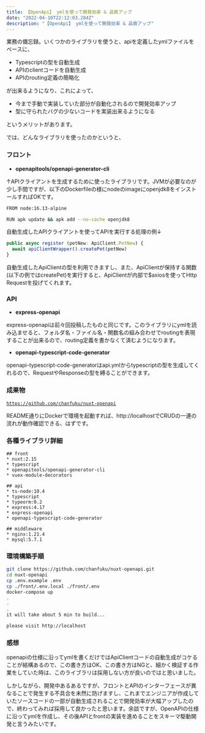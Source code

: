 ```yaml
---
title: 【OpenApi】 ymlを使って開発効率 & 品質アップ
date: "2022-04-10T22:12:03.284Z"
description: "【OpenApi】 ymlを使って開発効率 & 品質アップ"
---
```


業務の備忘録。いくつかのライブラリを使うと、apiを定義したymlファイルをベースに、

* Typescriptの型を自動生成
* APIのclientコードを自動生成
* APIのrouting定義の簡略化

が出来るようになり、これによって、

* 今まで手動で実装していた部分が自動化されるので開発効率アップ
* 型に守られたバグの少ないコードを実装出来るようになる

というメリットがあります。

では、どんなライブラリを使ったのかというと、

### フロント
- **openapitools/openapi-generator-cli**

↑APIクライアントを生成するために使ったライブラリです。JVMが必要なのが少し手間ですが、以下のDockerfileの様にnodeのimageにopenjdk8をインストールすればOKです。

```bash
FROM node:16.13-alpine

RUN apk update && apk add --no-cache openjdk8
```

自動生成したAPIクライアントを使ってAPIを実行する処理の例↓

```js
public async register (petNew: ApiClient.PetNew) {
  await apiClientWrapper().createPet(petNew)
}
```

自動生成したApiClientの型を利用できますし、また、ApiClientが保持する関数(以下の例ではcreatePet)を実行すると、ApiClientが内部で$axiosを使ってHttp Requestを投げてくれます。

### API

- **express-openapi**

express-openapiは前々回投稿したものと同じです。このライブラリにymlを読み込ませると、フォルダ名・ファイル名・関数名の組み合わせでroutingを表現することが出来るので、routing定義を書かなくて済むようになります。

- **openapi-typescript-code-generator**

openapi-typescript-code-generatorはapi.ymlからtypescriptの型を生成してくれるので、RequestやResponseの型を縛ることができます。

### 成果物
<a href="https://github.com/chanfuku/nuxt-openapi" target="_blank">`https://github.com/chanfuku/nuxt-openapi`</a>

README通りにDockerで環境を起動すれば、http://localhostでCRUDの一連の流れが動作確認できる、はずです。

### 各種ライブラリ詳細
```
## front
* nuxt:2.15
* typescript
* openapitools/openapi-generator-cli
* vuex-module-decorators

## api
* ts-node:10.4
* typescript
* typeorm:0.2
* express:4.17
* express-openapi
* openapi-typescript-code-generator

## middleware
* nginx:1.21.4
* mysql:5.7.1
```

### 環境構築手順
```bash
git clone https://github.com/chanfuku/nuxt-openapi.git
cd nuxt-openapi
cp .env.example .env
cp ./front/.env.local ./front/.env
docker-compose up
.
.
.
it will take about 5 min to build...

please visit http://localhost
```

### 感想
openapiの仕様に沿ってymlを書くだけではApiClientコードの自動生成がコケることが結構あるので、この書き方はOK、この書き方はNGと、細かく検証する作業をしていた時は、このライブラリは採用しない方が良いのではと思いました。

しかしながら、開発中あるあるですが、フロントとAPIのインターフェースが異なることで発生する不具合を未然に防げますし、これまでエンジニアが作成していたソースコードの一部が自動生成されることで開発効率が大幅アップしたので、終わってみれば採用して良かったと思います。余談ですが、OpenAPIの仕様に沿ってymlを作成し、その後APIとfrontの実装を進めることをスキーマ駆動開発と言うみたいです。
